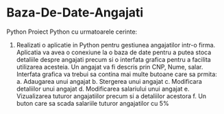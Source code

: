 # Baza-De-Date-Angajati
Python
Proiect Python cu urmatoarele cerinte:

1. Realizati o aplicatie in Python pentru gestiunea angajatilor intr-o
firma. Aplicatia va avea o conexiune la o baza de date pentru a
putea stoca detaliile despre angajati precum si o interfata grafica
pentru a facilita utilizarea acesteia. Un angajat va fi descris prin
CNP, Nume, salar. Interfata grafica va trebui sa contina mai multe
butoane care sa prmita:
a. Adaugarea unui angajat
b. Stergerea unui angajat
c. Modificara detaliilor unui angajat
d. Modificarea salariului unui angajat
e. Vizualizarea tuturor angajatiilor precum si a detaliilor
acestora
f. Un buton care sa scada salariile tuturor angajatilor cu 5%
